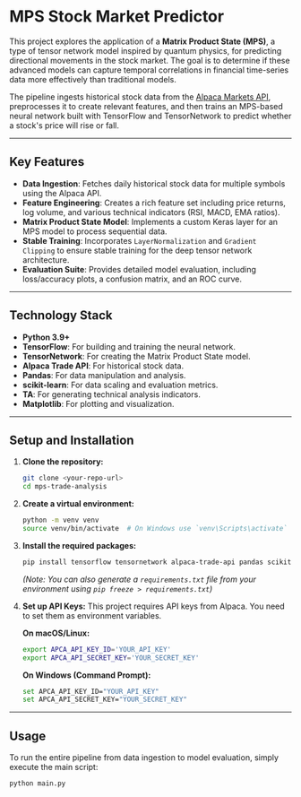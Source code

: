 # MPS Stock Market Predictor

This project explores the application of a **Matrix Product State (MPS)**, a type of tensor network model inspired by quantum physics, for predicting directional movements in the stock market. The goal is to determine if these advanced models can capture temporal correlations in financial time-series data more effectively than traditional models.

The pipeline ingests historical stock data from the [Alpaca Markets API](https://alpaca.markets/), preprocesses it to create relevant features, and then trains an MPS-based neural network built with TensorFlow and TensorNetwork to predict whether a stock's price will rise or fall.

---

## Key Features

* **Data Ingestion**: Fetches daily historical stock data for multiple symbols using the Alpaca API.
* **Feature Engineering**: Creates a rich feature set including price returns, log volume, and various technical indicators (RSI, MACD, EMA ratios).
* **Matrix Product State Model**: Implements a custom Keras layer for an MPS model to process sequential data.
* **Stable Training**: Incorporates `LayerNormalization` and `Gradient Clipping` to ensure stable training for the deep tensor network architecture.
* **Evaluation Suite**: Provides detailed model evaluation, including loss/accuracy plots, a confusion matrix, and an ROC curve.

---

## Technology Stack

* **Python 3.9+**
* **TensorFlow**: For building and training the neural network.
* **TensorNetwork**: For creating the Matrix Product State model.
* **Alpaca Trade API**: For historical stock data.
* **Pandas**: For data manipulation and analysis.
* **scikit-learn**: For data scaling and evaluation metrics.
* **TA**: For generating technical analysis indicators.
* **Matplotlib**: For plotting and visualization.

---

## Setup and Installation

1.  **Clone the repository:**
    ```bash
    git clone <your-repo-url>
    cd mps-trade-analysis
    ```

2.  **Create a virtual environment:**
    ```bash
    python -m venv venv
    source venv/bin/activate  # On Windows use `venv\Scripts\activate`
    ```

3.  **Install the required packages:**
    ```bash
    pip install tensorflow tensornetwork alpaca-trade-api pandas scikit-learn ta matplotlib seaborn
    ```
    *(Note: You can also generate a `requirements.txt` file from your environment using `pip freeze > requirements.txt`)*

4.  **Set up API Keys:**
    This project requires API keys from Alpaca. You need to set them as environment variables.

    **On macOS/Linux:**
    ```bash
    export APCA_API_KEY_ID='YOUR_API_KEY'
    export APCA_API_SECRET_KEY='YOUR_SECRET_KEY'
    ```

    **On Windows (Command Prompt):**
    ```bash
    set APCA_API_KEY_ID="YOUR_API_KEY"
    set APCA_API_SECRET_KEY="YOUR_SECRET_KEY"
    ```

---

## Usage

To run the entire pipeline from data ingestion to model evaluation, simply execute the main script:

```bash
python main.py